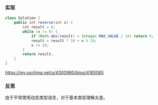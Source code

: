 ### 实现
```java
class Solution {
    public int reverse(int x) {
        int result = 0;
        while (x != 0) {
            if (Math.abs(result) > Integer.MAX_VALUE / 10) return 0;
            result = result * 10 + x % 10;
            x /= 10;
        }
        return result;
    }
}
```
https://my.oschina.net/u/4300980/blog/4165085

### 反思
由于平常使用动态类型语言，对于基本类型理解太差。